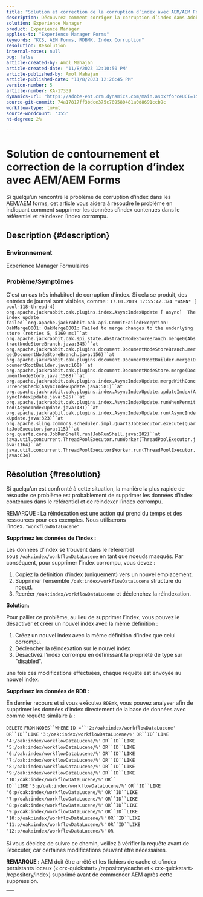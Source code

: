```yaml
---
title: "Solution et correction de la corruption d’index avec AEM/AEM Forms"
description: Découvrez comment corriger la corruption d’index dans Adobe Experience Forms. Supprimez les données d’index contenues dans le référentiel et réindexez l’index corrompu.
solution: Experience Manager
product: Experience Manager
applies-to: "Experience Manager Forms"
keywords: "KCS, AEM Forms, RDBMK, Index Corruption"
resolution: Resolution
internal-notes: null
bug: false
article-created-by: Amol Mahajan
article-created-date: "11/8/2023 12:10:50 PM"
article-published-by: Amol Mahajan
article-published-date: "11/8/2023 12:26:45 PM"
version-number: 5
article-number: KA-17339
dynamics-url: "https://adobe-ent.crm.dynamics.com/main.aspx?forceUCI=1&pagetype=entityrecord&etn=knowledgearticle&id=de7689d8-2f7e-ee11-8179-6045bd006704"
source-git-commit: 74a17817ff3bdce375c789580481a0d8691ccb9c
workflow-type: tm+mt
source-wordcount: '355'
ht-degree: 2%

---
```


# Solution de contournement et correction de la corruption d’index avec AEM/AEM Forms


Si quelqu’un rencontre le problème de corruption d’index dans les AEM/AEM forms, cet article vous aidera à résoudre le problème en indiquant comment supprimer les données d’index contenues dans le référentiel et réindexer l’index corrompu.

## Description {#description}


### <b>Environnement</b>

Experience Manager Formulaires



### <b>Problème/Symptômes</b>

C&#39;est un cas très inhabituel de corruption d&#39;index. Si cela se produit, des entrées de journal sont visibles, comme :
`17.01.2019 17:55:47.374 *WARN* [ pool-118-thread-4]  org.apache.jackrabbit.oak.plugins.index.AsyncIndexUpdate [ async]  The index update failed``org.apache.jackrabbit.oak.api.CommitFailedException: OakMerge0001: OakMerge0001: Failed to merge changes to the underlying store (retries 5, 5169 ms)``at org.apache.jackrabbit.oak.spi.state.AbstractNodeStoreBranch.merge0(AbstractNodeStoreBranch.java:345)``at org.apache.jackrabbit.oak.plugins.document.DocumentNodeStoreBranch.merge(DocumentNodeStoreBranch.java:156)``at org.apache.jackrabbit.oak.plugins.document.DocumentRootBuilder.merge(DocumentRootBuilder.java:160)``at org.apache.jackrabbit.oak.plugins.document.DocumentNodeStore.merge(DocumentNodeStore.java:1588)``at org.apache.jackrabbit.oak.plugins.index.AsyncIndexUpdate.mergeWithConcurrencyCheck(AsyncIndexUpdate.java:581)``at org.apache.jackrabbit.oak.plugins.index.AsyncIndexUpdate.updateIndex(AsyncIndexUpdate.java:525)``at org.apache.jackrabbit.oak.plugins.index.AsyncIndexUpdate.runWhenPermitted(AsyncIndexUpdate.java:431)``at org.apache.jackrabbit.oak.plugins.index.AsyncIndexUpdate.run(AsyncIndexUpdate.java:323)``at org.apache.sling.commons.scheduler.impl.QuartzJobExecutor.execute(QuartzJobExecutor.java:115)``at org.quartz.core.JobRunShell.run(JobRunShell.java:202)``at java.util.concurrent.ThreadPoolExecutor.runWorker(ThreadPoolExecutor.java:1164)``at java.util.concurrent.ThreadPoolExecutor$Worker.run(ThreadPoolExecutor.java:634)`

## Résolution {#resolution}


Si quelqu’un est confronté à cette situation, la manière la plus rapide de résoudre ce problème est probablement de supprimer les données d’index contenues dans le référentiel et de réindexer l’index corrompu.

REMARQUE : La réindexation est une action qui prend du temps et des ressources pour ces exemples. Nous utiliserons l’index. `"workflowDataLucene"`

<b>Supprimez les données de l&#39;index : </b>

Les données d’index se trouvent dans le référentiel sous `/oak:index/workflowDataLucene` en tant que noeuds masqués. Par conséquent, pour supprimer l’index corrompu, vous devez :

1. Copiez la définition d’index (uniquement) vers un nouvel emplacement.
2. Supprimer l’ensemble `/oak:index/workflowDataLucene` structure du noeud.
3. Recréer `/oak:index/workflowDataLucene` et déclenchez la réindexation.


<b>Solution:</b>

Pour pallier ce problème, au lieu de supprimer l’index, vous pouvez le désactiver et créer un nouvel index avec la même définition :

1. Créez un nouvel index avec la même définition d’index que celui corrompu.
2. Déclencher la réindexation sur le nouvel index
3. Désactivez l’index corrompu en définissant la propriété de type sur &quot;disabled&quot;.


une fois ces modifications effectuées, chaque requête est envoyée au nouvel index.

<b>Supprimez les données de RDB :</b>

En dernier recours et si vous exécutez `RDBmk`, vous pouvez analyser afin de supprimer les données d’index directement de la base de données avec comme requête similaire à :

`DELETE` `FROM` `NODES``WHERE`
`ID =``'2:/oak:index/workflowDataLucene'` `OR``ID``LIKE` `'3:/oak:index/workflowDataLucene/%'` `OR``ID``LIKE` `'4:/oak:index/workflowDataLucene/%'` `OR``ID``LIKE` `'5:/oak:index/workflowDataLucene/%'` `OR``ID``LIKE` `'6:/oak:index/workflowDataLucene/%'` `OR``ID``LIKE` `'7:/oak:index/workflowDataLucene/%'` `OR``ID``LIKE` `'8:/oak:index/workflowDataLucene/%'` `OR``ID``LIKE` `'9:/oak:index/workflowDataLucene/%'` `OR``ID``LIKE` `'10:/oak:index/workflowDataLucene/%'` `OR`` ` <br>`ID``LIKE` `'5:p/oak:index/workflowDataLucene/%'` `OR``ID``LIKE` `'6:p/oak:index/workflowDataLucene/%'` `OR``ID``LIKE` `'7:p/oak:index/workflowDataLucene/%'` `OR``ID``LIKE` `'8:p/oak:index/workflowDataLucene/%'` `OR``ID``LIKE` `'9:p/oak:index/workflowDataLucene/%'` `OR``ID``LIKE` `'10:p/oak:index/workflowDataLucene/%'` `OR``ID``LIKE` `'11:p/oak:index/workflowDataLucene/%'` `OR``ID``LIKE` `'12:p/oak:index/workflowDataLucene/%'` `OR`<br> <br>
Si vous décidez de suivre ce chemin, veillez à vérifier la requête avant de l’exécuter, car certaines modifications peuvent être nécessaires.

<b>REMARQUE :</b> AEM doit être arrêté et les fichiers de cache et d’index persistants locaux (`<` crx-quickstart`>` /repository/cache et `<` crx-quickstart`>` /repository/index) supprimé avant de commencer AEM après cette suppression.


|   |
| --- |

